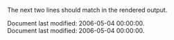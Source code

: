

The next two lines should match in the rendered output.

Document last modified: 2006-05-04 00:00:00.  
Document last modified: 2006-05-04 00:00:00.
